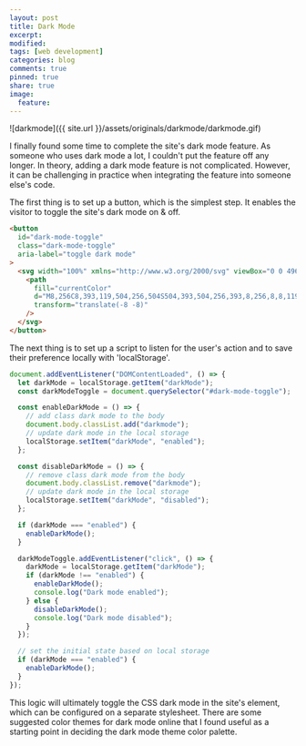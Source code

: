 ```yaml
---
layout: post
title: Dark Mode
excerpt:
modified:
tags: [web development]
categories: blog
comments: true
pinned: true
share: true
image:
  feature:
---
```


![darkmode]({{ site.url }}/assets/originals/darkmode/darkmode.gif)

I finally found some time to complete the site's dark mode feature. As someone who uses dark mode a lot, I couldn't put the feature off any longer. In theory, adding a dark mode feature is not complicated. However, it can be challenging in practice when integrating the feature into someone else's code.

The first thing is to set up a button, which is the simplest step. It enables the visitor to toggle the site's dark mode on & off.

```html
<button
  id="dark-mode-toggle"
  class="dark-mode-toggle"
  aria-label="toggle dark mode"
>
  <svg width="100%" xmlns="http://www.w3.org/2000/svg" viewBox="0 0 496 496">
    <path
      fill="currentColor"
      d="M8,256C8,393,119,504,256,504S504,393,504,256,393,8,256,8,8,119,8,256ZM256,440V72a184,184,0,0,1,0,368Z"
      transform="translate(-8 -8)"
    />
  </svg>
</button>
```

The next thing is to set up a script to listen for the user's action and to save their preference locally with 'localStorage'.

```javascript
document.addEventListener("DOMContentLoaded", () => {
  let darkMode = localStorage.getItem("darkMode");
  const darkModeToggle = document.querySelector("#dark-mode-toggle");

  const enableDarkMode = () => {
    // add class dark mode to the body
    document.body.classList.add("darkmode");
    // update dark mode in the local storage
    localStorage.setItem("darkMode", "enabled");
  };

  const disableDarkMode = () => {
    // remove class dark mode from the body
    document.body.classList.remove("darkmode");
    // update dark mode in the local storage
    localStorage.setItem("darkMode", "disabled");
  };

  if (darkMode === "enabled") {
    enableDarkMode();
  }

  darkModeToggle.addEventListener("click", () => {
    darkMode = localStorage.getItem("darkMode");
    if (darkMode !== "enabled") {
      enableDarkMode();
      console.log("Dark mode enabled");
    } else {
      disableDarkMode();
      console.log("Dark mode disabled");
    }
  });

  // set the initial state based on local storage
  if (darkMode === "enabled") {
    enableDarkMode();
  }
});
```

This logic will ultimately toggle the CSS dark mode in the site's <body> element, which can be configured on a separate stylesheet. There are some suggested color themes for dark mode online that I found useful as a starting point in deciding the dark mode theme color palette.
